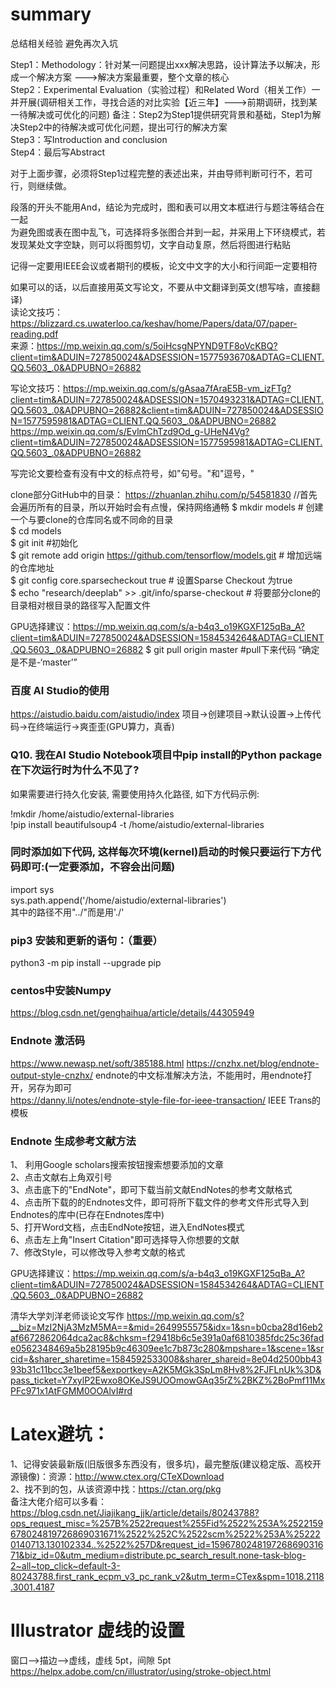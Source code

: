 # summary
总结相关经验
避免再次入坑  

Step1：Methodology：针对某一问题提出xxx解决思路，设计算法予以解决，形成一个解决方案 --->解决方案最重要，整个文章的核心  
Step2：Experimental Evaluation（实验过程）和Related Word（相关工作）一并开展(调研相关工作，寻找合适的对比实验【近三年】--->前期调研，找到某一待解决或可优化的问题)  备注：Step2为Step1提供研究背景和基础，Step1为解决Step2中的待解决或可优化问题，提出可行的解决方案    
Step3：写Introduction and conclusion  
Step4：最后写Abstract

对于上面步骤，必须将Step1过程完整的表述出来，并由导师判断可行不，若可行，则继续做。  

段落的开头不能用And，结论为完成时，图和表可以用文本框进行与题注等结合在一起   
为避免图或表在图中乱飞，可选择将多张图合并到一起，并采用上下环绕模式，若发现某处文字空缺，则可以将图剪切，文字自动复原，然后将图进行粘贴  

记得一定要用IEEE会议或者期刊的模板，论文中文字的大小和行间距一定要相符  

如果可以的话，以后直接用英文写论文，不要从中文翻译到英文(想写啥，直接翻译)  
读论文技巧：https://blizzard.cs.uwaterloo.ca/keshav/home/Papers/data/07/paper-reading.pdf  
来源：https://mp.weixin.qq.com/s/5oiHcsgNPYND9TF8oVcKBQ?client=tim&ADUIN=727850024&ADSESSION=1577593670&ADTAG=CLIENT.QQ.5603_.0&ADPUBNO=26882

写论文技巧：https://mp.weixin.qq.com/s/gAsaa7fAraE5B-vm_izFTg?client=tim&ADUIN=727850024&ADSESSION=1570493231&ADTAG=CLIENT.QQ.5603_.0&ADPUBNO=26882&client=tim&ADUIN=727850024&ADSESSION=1577595981&ADTAG=CLIENT.QQ.5603_.0&ADPUBNO=26882  
https://mp.weixin.qq.com/s/EvlmChTzd9Od_g-UHeN4Vg?client=tim&ADUIN=727850024&ADSESSION=1577595981&ADTAG=CLIENT.QQ.5603_.0&ADPUBNO=26882  

写完论文要检查有没有中文的标点符号，如"句号。"和"逗号，"

clone部分GitHub中的目录： https://zhuanlan.zhihu.com/p/54581830   //首先会遍历所有的目录，所以开始时会有点慢，保持网络通畅
$ mkdir models # 创建一个与要clone的仓库同名或不同命的目录  
$ cd models  
$ git init #初始化  
$ git remote add origin  https://github.com/tensorflow/models.git # 增加远端的仓库地址  
$ git config core.sparsecheckout true # 设置Sparse Checkout 为true   
$ echo "research/deeplab" >> .git/info/sparse-checkout # 将要部分clone的目录相对根目录的路径写入配置文件  

GPU选择建议：https://mp.weixin.qq.com/s/a-b4q3_o19KGXF125qBa_A?client=tim&ADUIN=727850024&ADSESSION=1584534264&ADTAG=CLIENT.QQ.5603_.0&ADPUBNO=26882
$ git pull origin master #pull下来代码  “确定是不是-‘master’”

### 百度 AI Studio的使用
https://aistudio.baidu.com/aistudio/index
项目->创建项目->默认设置->上传代码->在终端运行->爽歪歪(GPU算力，真香)

### Q10. 我在AI Studio Notebook项目中pip install的Python package在下次运行时为什么不见了?  
如果需要进行持久化安装, 需要使用持久化路径, 如下方代码示例:  

!mkdir /home/aistudio/external-libraries  
!pip install beautifulsoup4 -t /home/aistudio/external-libraries  
### 同时添加如下代码, 这样每次环境(kernel)启动的时候只要运行下方代码即可:(一定要添加，不容会出问题)  
import sys  
sys.path.append('/home/aistudio/external-libraries')   
其中的路径不用"../"而是用'./'
### pip3 安装和更新的语句：（重要）  
python3 -m pip install --upgrade pip

### centos中安装Numpy
https://blog.csdn.net/genghaihua/article/details/44305949

### Endnote 激活码
https://www.newasp.net/soft/385188.html
https://cnzhx.net/blog/endnote-output-style-cnzhx/  endnote的中文标准解决方法，不能用时，用endnote打开，另存为即可   
https://danny.li/notes/endnote-style-file-for-ieee-transaction/  IEEE Trans的模板  

### Endnote 生成参考文献方法  
1、 利用Google scholars搜索按钮搜索想要添加的文章  
2、点击文献右上角双引号  
3、点击底下的"EndNote"，即可下载当前文献EndNotes的参考文献格式  
4、点击所下载的的Endnotes文件，即可将所下载文件的参考文件形式导入到Endnotes的库中(已存在Endnotes库中)  
5、打开Word文档，点击EndNote按钮，进入EndNotes模式  
6、点击左上角"Insert Citation"即可选择导入你想要的文献  
7、修改Style，可以修改导入参考文献的格式  



GPU选择建议：https://mp.weixin.qq.com/s/a-b4q3_o19KGXF125qBa_A?client=tim&ADUIN=727850024&ADSESSION=1584534264&ADTAG=CLIENT.QQ.5603_.0&ADPUBNO=26882  

清华大学刘洋老师谈论文写作
https://mp.weixin.qq.com/s?__biz=MzI2NjA3MzM5MA==&mid=2649955575&idx=1&sn=b0cba28d16eb2af6672862064dca2ac8&chksm=f29418b6c5e391a0af6810385fdc25c36fade0562348469a5b28195b9c46309ee1c7b873c280&mpshare=1&scene=1&srcid=&sharer_sharetime=1584592533008&sharer_shareid=8e04d2500bb4393b31c11bcc3e1beef5&exportkey=A2K5MGk3SpLm8Hv8%2FJFLnUk%3D&pass_ticket=Y7xylP2Ewxo8OKeJS9UOOmowGAq35rZ%2BKZ%2BoPmf11MxPFc971x1AtFGMM0OOAlvI#rd


# Latex避坑： 
1、记得安装最新版(旧版很多东西没有，很多坑)，最完整版(建议稳定版、高校开源镜像)：资源：http://www.ctex.org/CTeXDownload  
2、找不到的包，从该资源中找：https://ctan.org/pkg  
备注大佬介绍可以多看：https://blog.csdn.net/Jiajikang_jjk/article/details/80243788?ops_request_misc=%257B%2522request%255Fid%2522%253A%2522159678024819726869031671%2522%252C%2522scm%2522%253A%252220140713.130102334..%2522%257D&request_id=159678024819726869031671&biz_id=0&utm_medium=distribute.pc_search_result.none-task-blog-2~all~top_click~default-3-80243788.first_rank_ecpm_v3_pc_rank_v2&utm_term=CTex&spm=1018.2118.3001.4187


# Illustrator 虚线的设置
窗口-->描边-->虚线，虚线 5pt，间隙 5pt
https://helpx.adobe.com/cn/illustrator/using/stroke-object.html
